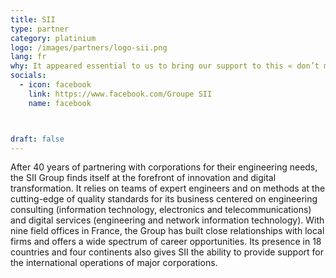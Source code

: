 ```yaml
---
title: SII
type: partner
category: platinium
logo: /images/partners/logo-sii.png
lang: fr
why: It appeared essential to us to bring our support to this « don’t miss » event. We are quite pleased and proud to be able to play a concrete part in its success.  
socials:
  - icon: facebook
    link: https://www.facebook.com/Groupe SII
    name: facebook



draft: false
---
```

After 40 years of partnering with corporations for their engineering needs, the SII Group finds itself at the forefront of innovation and digital transformation. It relies on teams of expert engineers and on methods at the cutting-edge of quality standards for its business centered on engineering consulting (information technology, electronics and telecommunications) and digital services (engineering and network information technology).
With nine field offices in France, the Group has built close relationships with local firms and offers a wide spectrum of career opportunities. Its presence in 18 countries and four continents also gives SII the ability to provide support for the international operations of major corporations.

